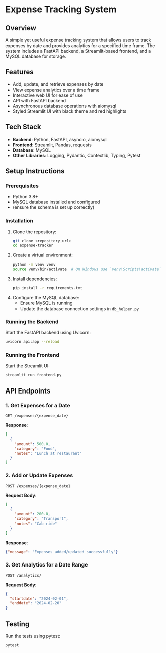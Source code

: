 # Expense Tracking System

## Overview
A simple yet useful expense tracking system that allows users to track expenses by date and provides analytics for a specified time frame. The system includes a FastAPI backend, a Streamlit-based frontend, and a MySQL database for storage.

## Features
- Add, update, and retrieve expenses by date
- View expense analytics over a time frame
- Interactive web UI for ease of use
- API with FastAPI backend
- Asynchronous database operations with aiomysql
- Styled Streamlit UI with black theme and red highlights

## Tech Stack
- **Backend**: Python, FastAPI, asyncio, aiomysql
- **Frontend**: Streamlit, Pandas, requests
- **Database**: MySQL
- **Other Libraries**: Logging, Pydantic, Contextlib, Typing, Pytest

## Setup Instructions

### Prerequisites
- Python 3.8+
- MySQL database installed and configured
- (ensure the schema is set up correctly)

### Installation

1. Clone the repository:
   ```bash
   git clone <repository_url>
   cd expense-tracker
   ```
2. Create a virtual environment:
   ```bash
   python -m venv venv
   source venv/bin/activate  # On Windows use `venv\Scripts\activate`
   ```
3. Install dependencies:
   ```bash
   pip install -r requirements.txt
   ```
4. Configure the MySQL database:
   - Ensure MySQL is running
   - Update the database connection settings in `db_helper.py`

### Running the Backend
Start the FastAPI backend using Uvicorn:
```bash
uvicorn api:app --reload
```

### Running the Frontend
Start the Streamlit UI:
```bash
streamlit run frontend.py
```

## API Endpoints

### 1. Get Expenses for a Date
```http
GET /expenses/{expense_date}
```
**Response**:
```json
[
  {
    "amount": 500.0,
    "category": "Food",
    "notes": "Lunch at restaurant"
  }
]
```

### 2. Add or Update Expenses
```http
POST /expenses/{expense_date}
```
**Request Body**:
```json
[
  {
    "amount": 200.0,
    "category": "Transport",
    "notes": "Cab ride"
  }
]
```
**Response**:
```json
{"message": "Expenses added/updated successfully"}
```

### 3. Get Analytics for a Date Range
```http
POST /analytics/
```
**Request Body**:
```json
{
  "startdate": "2024-02-01",
  "enddate": "2024-02-20"
}
```



## Testing
Run the tests using pytest:
```bash
pytest
```


